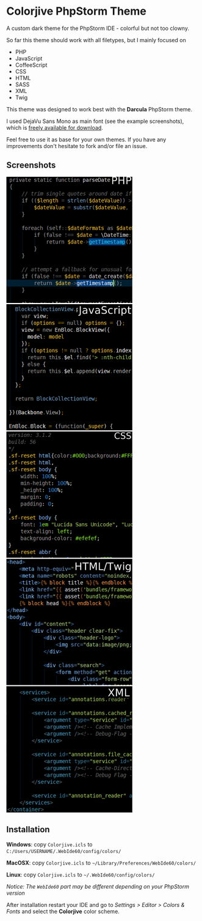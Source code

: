 Colorjive PhpStorm Theme
========================

A custom dark theme for the PhpStorm IDE - colorful but not too clowny.

So far this theme should work with all filetypes, but I mainly focused on

* PHP
* JavaScript
* CoffeeScript
* CSS
* HTML
* SASS
* XML
* Twig

This theme was designed to work best with the **Darcula** PhpStorm theme.

I used DejaVu Sans Mono as main font (see the example screenshots), which is [freely available for download][1].

Feel free to use it as base for your own themes. If you have any improvements don't hesitate to fork and/or file an issue.

Screenshots
-----------

![PHP](screenshots/php.png?raw=true)  ![JavaScript](screenshots/javascript.png?raw=true)  ![CSS](screenshots/css.png?raw=true)  ![HTML/Twig](screenshots/html-twig.png?raw=true)  ![XML](screenshots/xml.png?raw=true)

Installation
------------

**Windows**: copy `Colorjive.icls` to `C:/Users/USERNAME/.WebIde60/config/colors/`

**MacOSX**: copy `Colorjive.icls` to `~/Library/Preferences/WebIde60/colors/`

**Linux**: copy `Colorjive.icls` to `~/.WebIde60/config/colors/`

*Notice: The `WebIde60` part may be different depending on your PhpStorm version*

After installation restart your IDE and go to *Settings > Editor > Colors & Fonts* and select the **Colorjive** color scheme.

[1]: http://dejavu-fonts.org/wiki/Download